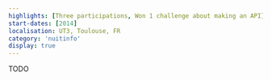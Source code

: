 ```yaml
---
highlights: [Three participations, Won 1 challenge about making an API]
start-dates: [2014]
localisation: UT3, Toulouse, FR
category: 'nuitinfo'
display: true
---
```

<!---
Gregoire Boiron <gregoire.boiron@gmail.com>
Copyright (c) 2018 Gregoire Boiron  All Rights Reserved.
--->

TODO